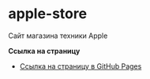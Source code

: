 # apple-store
Сайт магазина техники Apple

**Ссылка на страницу**

* [Ссылка на страницу в GitHub Pages](https://alexeyitm.github.io/apple-store/src/pages/main/)